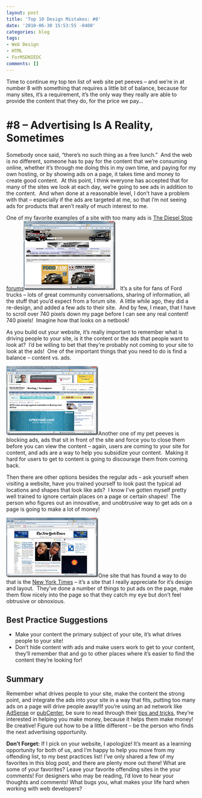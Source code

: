 ```yaml
---
layout: post
title: 'Top 10 Design Mistakes: #8'
date: '2010-06-30 15:53:55 -0400'
categories: blog
tags:
- Web Design
- HTML
- ForMSDNIEDC
comments: []
---
```


Time to continue my top ten list of web site pet peeves – and we’re in at number 8 with something that requires a little bit of balance, because for many sites, it’s a requirement, it’s the only way they really are able to provide the content that they do, for the price we pay…

# #8 – Advertising Is A Reality, Sometimes

Somebody once said, “there’s no such thing as a free lunch.”  And the web is no different, someone has to pay for the content that we’re consuming online, whether it’s through me doing this in my own time, and paying for my own hosting, or by showing ads on a page, it takes time and money to create good content.  At this point, I think everyone has accepted that for many of the sites we look at each day, we’re going to see ads in addition to the content.  And when done at a reasonable level, I don’t have a problem with that – especially if the ads are targeted at me, so that I’m not seeing ads for products that aren’t really of much interest to me.

One of my favorite examples of a site with too many ads is [The Diesel Stop forums](http://www.thedieselstop.com/forums)[![dieselstop1](/assets/dieselstop1_thumb.png "dieselstop1")](/assets/dieselstop1.png).  It’s a site for fans of Ford trucks – lots of great community conversations, sharing of information, all the stuff that you’d expect from a forum site.  A little while ago, they did a re-design, and added a few ads to their site.  And by few, I mean, that I have to scroll over 740 pixels down my page before I can see any real content!  740 pixels!  Imagine how that looks on a netbook!

As you build out your website, it’s really important to remember what is driving people to your site, is it the content or the ads that people want to look at?  I’d be willing to bet that they’re probably not coming to your site to look at the ads!  One of the important things that you need to do is find a balance – content vs. ads. 

[![overlay-ad1](/assets/overlayad1_thumb.png "overlay-ad1")](/assets/overlayad1.png)Another one of my pet peeves is blocking ads, ads that sit in front of the site and force you to close them before you can view the content – again, users are coming to your site for content, and ads are a way to help you subsidize your content.  Making it hard for users to get to content is going to discourage them from coming back. 

Then there are other options besides the regular ads – ask yourself when visiting a website, have you trained yourself to look past the typical ad locations and shapes that look like ads?  I know I’ve gotten myself pretty well trained to ignore certain places on a page or certain shapes!  The person who figures out an innovative, and unobtrusive way to get ads on a page is going to make a lot of money!

[![nytimes](/assets/nytimes_thumb.png "nytimes")](/assets/nytimes.png)One site that has found a way to do that is the [New York Times](http://www.nytimes.com/) – it’s a site that I really appreciate for it’s design and layout.  They’ve done a number of things to put ads on the page, make them flow nicely into the page so that they catch my eye but don’t feel obtrusive or obnoxious.

## Best Practice Suggestions

*   Make your content the primary subject of your site, it’s what drives people to your site!
*   Don’t hide content with ads and make users work to get to your content, they’ll remember that and go to other places where it’s easier to find the content they’re looking for!

## Summary

Remember what drives people to your site, make the content the strong point, and integrate the ads into your site in a way that fits, putting too many ads on a page will drive people away!If you’re using an ad network like [AdSense](https://www.google.com/adsense/support/?hl=en&amp;sourceid=aso&amp;subid=ww-en-et-storefrontEN_v2_HCFooterLink&amp;medium=link) or [pubCenter](https://pubcenter.microsoft.com/), be sure to read through their [tips and tricks](https://www.google.com/adsense/support/bin/answer.py?hl=en&amp;answer=171656), they’re interested in helping you make money, because it helps them make money! Be creative! Figure out how to be a little different – be the person who finds the next advertising opportunity.    

**Don’t Forget:** If I pick on your website, I apologize! It’s meant as a learning opportunity for both of us, and I’m happy to help you move from my offending list, to my best practices list! I’ve only shared a few of my favorites in this blog post, and there are plenty more out there! What are some of your favorites? Leave your favorite offending sites in the your comments! For designers who may be reading, I’d love to hear your thoughts and comments! What bugs you, what makes your life hard when working with web developers?